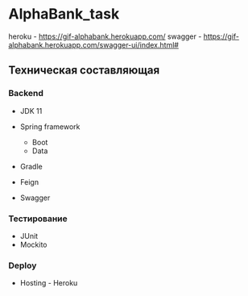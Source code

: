 # AlphaBank_task

heroku - https://gif-alphabank.herokuapp.com/ 
swagger - https://gif-alphabank.herokuapp.com/swagger-ui/index.html#

## Техническая составляющая
### Backend

* JDK 11

* Spring framework
  * Boot
  * Data
  
* Gradle

* Feign

* Swagger

### Тестирование

* JUnit
* Mockito

### Deploy

* Hosting - Heroku  



